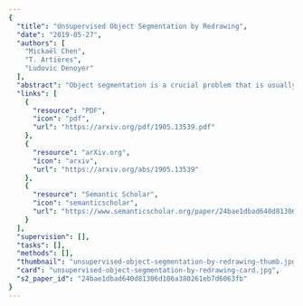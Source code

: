 ```yaml
---
{
  "title": "Unsupervised Object Segmentation by Redrawing",
  "date": "2019-05-27",
  "authors": [
    "Mickaël Chen",
    "T. Artières",
    "Ludovic Denoyer"
  ],
  "abstract": "Object segmentation is a crucial problem that is usually solved by using supervised learning approaches over very large datasets composed of both images and corresponding object masks. Since the masks have to be provided at pixel level, building such a dataset for any new domain can be very time-consuming. We present ReDO, a new model able to extract objects from images without any annotation in an unsupervised way. It relies on the idea that it should be possible to change the textures or colors of the objects without changing the overall distribution of the dataset. Following this assumption, our approach is based on an adversarial architecture where the generator is guided by an input sample: given an image, it extracts the object mask, then redraws a new object at the same location. The generator is controlled by a discriminator that ensures that the distribution of generated images is aligned to the original one. We experiment with this method on different datasets and demonstrate the good quality of extracted masks.",
  "links": [
    {
      "resource": "PDF",
      "icon": "pdf",
      "url": "https://arxiv.org/pdf/1905.13539.pdf"
    },
    {
      "resource": "arXiv.org",
      "icon": "arxiv",
      "url": "https://arxiv.org/abs/1905.13539"
    },
    {
      "resource": "Semantic Scholar",
      "icon": "semanticscholar",
      "url": "https://www.semanticscholar.org/paper/24bae1dbad640d81306d106a380261eb7d6063fb"
    }
  ],
  "supervision": [],
  "tasks": [],
  "methods": [],
  "thumbnail": "unsupervised-object-segmentation-by-redrawing-thumb.jpg",
  "card": "unsupervised-object-segmentation-by-redrawing-card.jpg",
  "s2_paper_id": "24bae1dbad640d81306d106a380261eb7d6063fb"
}
---
```


